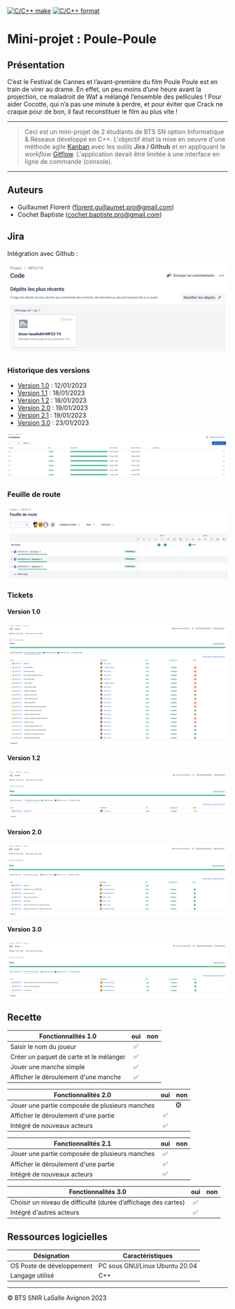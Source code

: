 [![C/C++ make](https://github.com/btssn-lasalle84/MP23-T4/actions/workflows/c-cpp.yml/badge.svg?branch=develop)](https://github.com/btssn-lasalle84/MP23-T4/actions/workflows/c-cpp.yml) [![C/C++ format](https://github.com/btssn-lasalle84/MP23-T4/actions/workflows/cppformat.yml/badge.svg?branch=develop)](https://github.com/btssn-lasalle84/MP23-T4/actions/workflows/cppformat.yml)

# Mini-projet : Poule-Poule

## Présentation

C’est le Festival de Cannes et l’avant-première du film Poule Poule est en train de virer au drame.
En effet, un peu moins d’une heure avant la projection, ce maladroit de Waf a mélangé l’ensemble des pellicules !
Pour aider Cocotte, qui n’a pas une minute à perdre, et pour éviter que Crack ne craque pour
de bon, il faut reconstituer le film au plus vite !

---

> Ceci est un mini-projet de 2 étudiants de BTS SN option Informatique & Réseaux développé en C++. L'objectif était la mise en oeuvre d'une méthode agile [Kanban](https://fr.wikipedia.org/wiki/Kanban_(d%C3%A9veloppement)) avec les outils **Jira / Github** et en appliquant le _workflow_ [Gitflow](https://btssn-lasalle84.github.io/guides-developpement-logiciel/jira.html#ancre-gitflow). L'application devait être limitée à une interface en ligne de commande (console).

---

## Auteurs

- Guillaumet Florent (<florent.guillaumet.pro@gmail.com>)
- Cochet Baptiste (<cochet.baptiste.pro@gmail.com>)

## Jira

Intégration avec Github :

![](images/mp23-t4-jira-code.png)

### Historique des versions

- [Version 1.0](https://github.com/btssn-lasalle84/MP23-T4/releases/tag/1.0) : 12/01/2023
- [Version 1.1](https://github.com/btssn-lasalle84/MP23-T4/releases/tag/1.1) : 18/01/2023
- [Version 1.2](https://github.com/btssn-lasalle84/MP23-T4/releases/tag/1.2) : 18/01/2023
- [Version 2.0](https://github.com/btssn-lasalle84/MP23-T4/releases/tag/2.0) : 19/01/2023
- [Version 2.1](https://github.com/btssn-lasalle84/MP23-T4/releases/tag/2.1) : 19/01/2023
- [Version 3.0](https://github.com/btssn-lasalle84/MP23-T4/releases/tag/3.0) : 23/01/2023

![](images/mp23-t4-jira-versions.png)

### Feuille de route

![](images/mp23-t4-jira-roadmap.png)

### Tickets

#### Version 1.0

![](images/mp23-t4-jira-version-1.0.png)

#### Version 1.2

![](images/mp23-t4-jira-version-1.2.png)

#### Version 2.0

![](images/mp23-t4-jira-version-2.0.png)

#### Version 3.0

![](images/mp23-t4-jira-version-3.0.png)

## Recette

|Fonctionnalités 1.0|oui|non|
|---|:-:|---|
|Saisir le nom du joueur|✅|
|Créer un paquet de carte et le mélanger|✅|
|Jouer une manche simple|✅|
|Afficher le déroulement d'une manche|✅|

|Fonctionnalités 2.0|oui|non|
|---|:-:|---|
|Jouer une partie composée de plusieurs manches|| :negative_squared_cross_mark:|
|Afficher le déroulement d'une partie|✅|
|Intégré de nouveaux acteurs|✅|

Fonctionnalités 2.1|oui|non|
|---|:-:|---|
|Jouer une partie composée de plusieurs manches|✅|
|Afficher le déroulement d'une partie|✅|
|Intégré de nouveaux acteurs|✅|

Fonctionnalités 3.0|oui|non|
|---|:-:|---|
|Choisir un niveau de difficulté (durée d’affichage des cartes)|✅|
|Intégré d'autres acteurs|✅|

## Ressources logicielles

|Désignation|Caractéristiques|
|---|---|
|OS Poste de développement|PC sous GNU/Linux Ubuntu 20.04|
|Langage utilisé|C++|

---
©️ BTS SNIR LaSalle Avignon 2023
